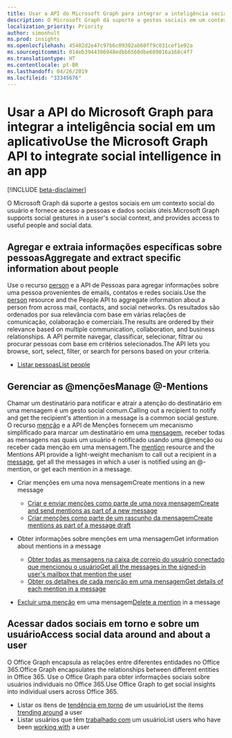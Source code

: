 ```yaml
---
title: Usar a API do Microsoft Graph para integrar a inteligência social em um aplicativo
description: O Microsoft Graph dá suporte a gestos sociais em um contexto social do usuário e fornece acesso a pessoas e dados sociais úteis.
localization_priority: Priority
author: simonhult
ms.prod: insights
ms.openlocfilehash: 45482d2e47c97b6c09302ab60ff9c031cef1e92a
ms.sourcegitcommit: 014eb3944306948edbb6560dbe689816a168c4f7
ms.translationtype: HT
ms.contentlocale: pt-BR
ms.lasthandoff: 04/26/2019
ms.locfileid: "33345676"
---
```

# <a name="use-the-microsoft-graph-api-to-integrate-social-intelligence-in-an-app"></a><span data-ttu-id="8dfb6-103">Usar a API do Microsoft Graph para integrar a inteligência social em um aplicativo</span><span class="sxs-lookup"><span data-stu-id="8dfb6-103">Use the Microsoft Graph API to integrate social intelligence in an app</span></span>

[!INCLUDE [beta-disclaimer](../../includes/beta-disclaimer.md)]

<span data-ttu-id="8dfb6-104">O Microsoft Graph dá suporte a gestos sociais em um contexto social do usuário e fornece acesso a pessoas e dados sociais úteis.</span><span class="sxs-lookup"><span data-stu-id="8dfb6-104">Microsoft Graph supports social gestures in a user's social context, and provides access to useful people and social data.</span></span>

## <a name="aggregate-and-extract-specific-information-about-people"></a><span data-ttu-id="8dfb6-105">Agregar e extraia informações específicas sobre pessoas</span><span class="sxs-lookup"><span data-stu-id="8dfb6-105">Aggregate and extract specific information about people</span></span>

<span data-ttu-id="8dfb6-106">Use o recurso [person](../resources/person.md) e a API de Pessoas para agregar informações sobre uma pessoa provenientes de emails, contatos e redes sociais.</span><span class="sxs-lookup"><span data-stu-id="8dfb6-106">Use the [person](../resources/person.md) resource and the People API to aggregate information about a person from across mail, contacts, and social networks.</span></span> <span data-ttu-id="8dfb6-107">Os resultados são ordenados por sua relevância com base em várias relações de comunicação, colaboração e comerciais.</span><span class="sxs-lookup"><span data-stu-id="8dfb6-107">The results are ordered by their relevance based on multiple communication, collaboration, and business relationships.</span></span> <span data-ttu-id="8dfb6-108">A API permite navegar, classificar, selecionar, filtrar ou procurar pessoas com base em critérios selecionados.</span><span class="sxs-lookup"><span data-stu-id="8dfb6-108">The API lets you browse, sort, select, filter, or search for persons based on your criteria.</span></span>

- [<span data-ttu-id="8dfb6-109">Listar pessoas</span><span class="sxs-lookup"><span data-stu-id="8dfb6-109">List people</span></span>](../api/user-list-people.md)

## <a name="manage--mentions"></a><span data-ttu-id="8dfb6-110">Gerenciar as @menções</span><span class="sxs-lookup"><span data-stu-id="8dfb6-110">Manage @-Mentions</span></span>

<span data-ttu-id="8dfb6-111">Chamar um destinatário para notificar e atrair a atenção do destinatário em uma mensagem é um gesto social comum.</span><span class="sxs-lookup"><span data-stu-id="8dfb6-111">Calling out a recipient to notify and get the recipient's attention in a message is a common social gesture.</span></span>
<span data-ttu-id="8dfb6-112">O recurso [menção](../resources/mention.md) e a API de Menções fornecem um mecanismo simplificado para marcar um destinatário em uma [mensagem](../resources/message.md), receber todas as mensagens nas quais um usuário é notificado usando uma @menção ou receber cada menção em uma mensagem.</span><span class="sxs-lookup"><span data-stu-id="8dfb6-112">The [mention](../resources/mention.md) resource and the Mentions API provide a light-weight mechanism to call out a recipient in a [message](../resources/message.md), get all the messages in which a user is notified using an @-mention, or get each mention in a message.</span></span>

<!--
Include the next sentence when supporting events.

**Mention** is also supported by [Event](../resources/event.md).

-->

- <span data-ttu-id="8dfb6-113">Criar menções em uma nova mensagem</span><span class="sxs-lookup"><span data-stu-id="8dfb6-113">Create mentions in a new message</span></span>

  - [<span data-ttu-id="8dfb6-114">Criar e enviar menções como parte de uma nova mensagem</span><span class="sxs-lookup"><span data-stu-id="8dfb6-114">Create and send mentions as part of a new message</span></span>](../api/user-sendmail.md#request-2)
  - [<span data-ttu-id="8dfb6-115">Criar menções como parte de um rascunho da mensagem</span><span class="sxs-lookup"><span data-stu-id="8dfb6-115">Create mentions as part of a message draft</span></span>](../api/user-post-messages.md#request-2)

- <span data-ttu-id="8dfb6-116">Obter informações sobre menções em uma mensagem</span><span class="sxs-lookup"><span data-stu-id="8dfb6-116">Get information about mentions in a message</span></span>

  - [<span data-ttu-id="8dfb6-117">Obter todas as mensagens na caixa de correio do usuário conectado que mencionou o usuário</span><span class="sxs-lookup"><span data-stu-id="8dfb6-117">Get all the messages in the signed-in user's mailbox that mention the user</span></span>](../api/user-list-messages.md#request-2)
  - [<span data-ttu-id="8dfb6-118">Obter os detalhes de cada menção em uma mensagem</span><span class="sxs-lookup"><span data-stu-id="8dfb6-118">Get details of each mention in a message</span></span>](../api/message-get.md#request-2)

- <span data-ttu-id="8dfb6-119">[Excluir uma menção](../api/message-delete.md#request-2) em uma mensagem</span><span class="sxs-lookup"><span data-stu-id="8dfb6-119">[Delete a mention](../api/message-delete.md#request-2) in a message</span></span>

## <a name="access-social-data-around-and-about-a-user"></a><span data-ttu-id="8dfb6-120">Acessar dados sociais em torno e sobre um usuário</span><span class="sxs-lookup"><span data-stu-id="8dfb6-120">Access social data around and about a user</span></span>

<span data-ttu-id="8dfb6-121">O Office Graph encapsula as relações entre diferentes entidades no Office 365.</span><span class="sxs-lookup"><span data-stu-id="8dfb6-121">Office Graph encapsulates the relationships between different entities in Office 365.</span></span> <span data-ttu-id="8dfb6-122">Use o Office Graph para obter informações sociais sobre usuários individuais no Office 365.</span><span class="sxs-lookup"><span data-stu-id="8dfb6-122">Use Office Graph to get social insights into individual users across Office 365.</span></span>

- <span data-ttu-id="8dfb6-123">Listar os itens de [tendência em torno](../api/insights-list-trending.md) de um usuário</span><span class="sxs-lookup"><span data-stu-id="8dfb6-123">List the items [trending around](../api/insights-list-trending.md) a user</span></span>
- <span data-ttu-id="8dfb6-124">Listar usuários que têm [trabalhado com](../api/user-list-people.md) um usuário</span><span class="sxs-lookup"><span data-stu-id="8dfb6-124">List users who have been [working with](../api/user-list-people.md) a user</span></span>
